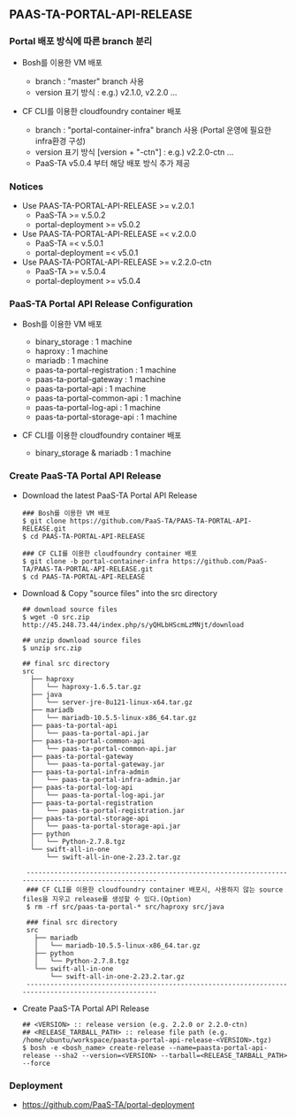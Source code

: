 ## PAAS-TA-PORTAL-API-RELEASE

### Portal 배포 방식에 따른 branch 분리
  - Bosh를 이용한 VM 배포
    - branch : "master" branch 사용  
    - version 표기 방식 : e.g.) v2.1.0, v2.2.0 ...  
    
  - CF CLI를 이용한 cloudfoundry container 배포
    - branch : "portal-container-infra" branch 사용 (Portal 운영에 필요한 infra환경 구성)
    - version 표기 방식 [version + "-ctn"] : e.g.) v2.2.0-ctn ...
    - PaaS-TA v5.0.4 부터 해당 배포 방식 추가 제공

### Notices  
  - Use PAAS-TA-PORTAL-API-RELEASE >= v.2.0.1
    - PaaS-TA >= v.5.0.2
    - portal-deployment >= v5.0.2
  - Use PAAS-TA-PORTAL-API-RELEASE =< v.2.0.0
    - PaaS-TA =< v.5.0.1
    - portal-deployment =< v5.0.1
  - Use PAAS-TA-PORTAL-API-RELEASE >= v.2.2.0-ctn
    - PaaS-TA >= v.5.0.4
    - portal-deployment >= v5.0.4
  
### PaaS-TA Portal API Release Configuration   
  - Bosh를 이용한 VM 배포
    - binary_storage : 1 machine
    - haproxy : 1 machine
    - mariadb : 1 machine
    - paas-ta-portal-registration : 1 machine
    - paas-ta-portal-gateway : 1 machine
    - paas-ta-portal-api : 1 machine
    - paas-ta-portal-common-api : 1 machine
    - paas-ta-portal-log-api : 1 machine
    - paas-ta-portal-storage-api : 1 machine
    
  - CF CLI를 이용한 cloudfoundry container 배포
    - binary_storage & mariadb : 1 machine  

### Create PaaS-TA Portal API Release   
  - Download the latest PaaS-TA Portal API Release     
    ```   
    ### Bosh를 이용한 VM 배포 
    $ git clone https://github.com/PaaS-TA/PAAS-TA-PORTAL-API-RELEASE.git   
    $ cd PAAS-TA-PORTAL-API-RELEASE
    
    ### CF CLI를 이용한 cloudfoundry container 배포
    $ git clone -b portal-container-infra https://github.com/PaaS-TA/PAAS-TA-PORTAL-API-RELEASE.git
    $ cd PAAS-TA-PORTAL-API-RELEASE
    ```  
    
  - Download & Copy "source files" into the src directory  
    ```   
    ## download source files      
    $ wget -O src.zip http://45.248.73.44/index.php/s/yQHLbHScmLzMNjt/download
         
    ## unzip download source files   
    $ unzip src.zip
      
    ## final src directory   
    src 
      ├── haproxy
      │   └── haproxy-1.6.5.tar.gz
      ├── java
      │   └── server-jre-8u121-linux-x64.tar.gz
      ├── mariadb
      │   └── mariadb-10.5.5-linux-x86_64.tar.gz
      ├── paas-ta-portal-api
      │   └── paas-ta-portal-api.jar
      ├── paas-ta-portal-common-api
      │   └── paas-ta-portal-common-api.jar
      ├── paas-ta-portal-gateway
      │   └── paas-ta-portal-gateway.jar
      ├── paas-ta-portal-infra-admin
      │   └── paas-ta-portal-infra-admin.jar
      ├── paas-ta-portal-log-api
      │   └── paas-ta-portal-log-api.jar
      ├── paas-ta-portal-registration
      │   └── paas-ta-portal-registration.jar
      ├── paas-ta-portal-storage-api
      │   └── paas-ta-portal-storage-api.jar
      ├── python
      │   └── Python-2.7.8.tgz
      └── swift-all-in-one
          └── swift-all-in-one-2.23.2.tar.gz     
          
     ----------------------------------------------------------------------------------------------------
     ### CF CLI를 이용한 cloudfoundry container 배포시, 사용하지 않는 source files을 지우고 release를 생성할 수 있다.(Option)
     $ rm -rf src/paas-ta-portal-* src/haproxy src/java
     
     ### final src directory 
     src
       ├── mariadb
       │   └── mariadb-10.5.5-linux-x86_64.tar.gz
       ├── python
       │   └── Python-2.7.8.tgz
       └── swift-all-in-one
           └── swift-all-in-one-2.23.2.tar.gz
     ---------------------------------------------------------------------------------------------------- 
    ```   
  - Create PaaS-TA Portal API Release    
    ```   
    ## <VERSION> :: release version (e.g. 2.2.0 or 2.2.0-ctn)   
    ## <RELEASE_TARBALL_PATH> :: release file path (e.g. /home/ubuntu/workspace/paasta-portal-api-release-<VERSION>.tgz)   
    $ bosh -e <bosh_name> create-release --name=paasta-portal-api-release --sha2 --version=<VERSION> --tarball=<RELEASE_TARBALL_PATH> --force   
    ```   
### Deployment
- https://github.com/PaaS-TA/portal-deployment   
